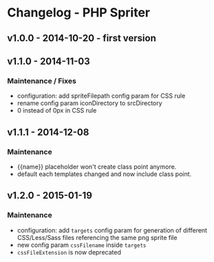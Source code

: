 # Changelog - PHP Spriter

## v1.0.0 - 2014-10-20  - first version

## v1.1.0 - 2014-11-03

### Maintenance / Fixes

* configuration: add spriteFilepath config param for CSS rule
* rename config param iconDirectory to srcDirectory
* 0 instead of 0px in CSS rule

## v1.1.1 - 2014-12-08

### Maintenance

* {{name}} placeholder won't create class point anymore.
* default each templates changed and now include class point.

## v1.2.0 - 2015-01-19

### Maintenance

* configuration: add `targets` config param for generation of different CSS/Less/Sass files referencing the same png sprite file
* new config param `cssFilename` inside `targets`
* `cssFileExtension` is now deprecated
